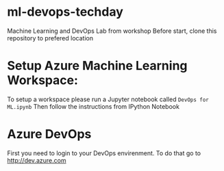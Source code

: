 # ml-devops-techday
Machine Learning and DevOps Lab from workshop
Before start, clone this repository to prefered location

# Setup Azure Machine Learning Workspace:
To setup a workspace please run a Jupyter notebook called ```DevOps for ML.ipynb```
Then follow the instructions from IPython Notebook


# Azure DevOps
First you need to login to your DevOps envirenment. To do that go to <http://dev.azure.com>



